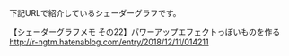 下記URLで紹介しているシェーダーグラフです。<br>

【シェーダーグラフメモ その22】パワーアップエフェクトっぽいものを作る 
<br>
http://r-ngtm.hatenablog.com/entry/2018/12/11/014211